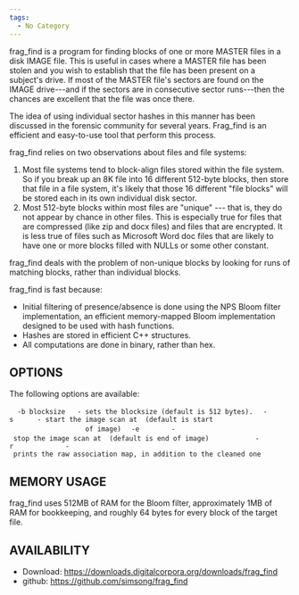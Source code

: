 ```yaml
---
tags:
  - No Category
---
```

frag_find is a program for finding blocks of one or more MASTER files in
a disk IMAGE file. This is useful in cases where a MASTER file has been
stolen and you wish to establish that the file has been present on a
subject's drive. If most of the MASTER file's sectors are found on the
IMAGE drive---and if the sectors are in consecutive sector runs---then
the chances are excellent that the file was once there.

The idea of using individual sector hashes in this manner has been
discussed in the forensic community for several years. Frag_find is an
efficient and easy-to-use tool that perform this process.

frag_find relies on two observations about files and file systems:

1.  Most file systems tend to block-align files stored within the file
    system. So if you break up an 8K file into 16 different 512-byte
    blocks, then store that file in a file system, it's likely that
    those 16 different "file blocks" will be stored each in its own
    individual disk sector.
2.  Most 512-byte blocks within most files are "unique" --- that is,
    they do not appear by chance in other files. This is especially true
    for files that are compressed (like zip and docx files) and files
    that are encrypted. It is less true of files such as Microsoft Word
    doc files that are likely to have one or more blocks filled with
    NULLs or some other constant.

frag_find deals with the problem of non-unique blocks by looking for
runs of matching blocks, rather than individual blocks.

frag_find is fast because:

- Initial filtering of presence/absence is done using the NPS Bloom
  filter implementation, an efficient memory-mapped Bloom implementation
  designed to be used with hash functions.
- Hashes are stored in efficient C++ structures.
- All computations are done in binary, rather than hex.

## OPTIONS

The following options are available:

`  -b blocksize   - sets the blocksize (default is 512 bytes).`
`  -s `<start>`     - start the image scan at `<start>` (default is start`
`                   of image)`
`  -e `<end>`       - stop the image scan at `<end>` (default is end of image)         `
`  -r             - prints the raw association map, in addition to the cleaned one`

## MEMORY USAGE

frag_find uses 512MB of RAM for the Bloom filter, approximately 1MB of
RAM for bookkeeping, and roughly 64 bytes for every block of the target
file.

## AVAILABILITY

- Download: <https://downloads.digitalcorpora.org/downloads/frag_find>
- github: <https://github.com/simsong/frag_find>